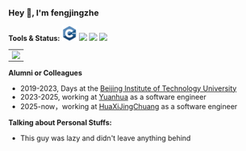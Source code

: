### Hey 👋, I'm fengjingzhe

**Tools & Status:**
<code><img height="30" src="https://raw.githubusercontent.com/github/explore/80688e429a7d4ef2fca1e82350fe8e3517d3494d/topics/cpp/cpp.png"></code>
<code><img height="30" src="https://upload.wikimedia.org/wikipedia/commons/thumb/c/c3/Python-logo-notext.svg/220px-Python-logo-notext.svg.png"></code>
<code><img height="30" src="https://upload.wikimedia.org/wikipedia/commons/9/96/Pytorch_logo.png"></code>
<code><img height="30" src="https://www.qt.io/hubfs/qt-design-system/assets/logos/qt-logo.svg"></code>

<table cellspacing="0" cellpadding="0">
  <tr align="center" valign="middle">
    <td><img align="left" src="https://github-readme-stats.vercel.app/api?username=Daydaydaydaydream&show_icons=true&theme=transparent"></td>
  </tr>
</table>

**Alumni or Colleagues**

-  2019-2023, Days at the [Beijing Institute of Technology University](https://www.bit.edu.cn/)
-  2023-2025, working at [Yuanhua](https://www.yuanhuatech.com/index.aspx) as a software engineer
-  2025-now，working at [HuaXiJingChuang](https://www.hxmedbot.com/) as a software engineer

**Talking about Personal Stuffs:**

- This guy was lazy and didn't leave anything behind
